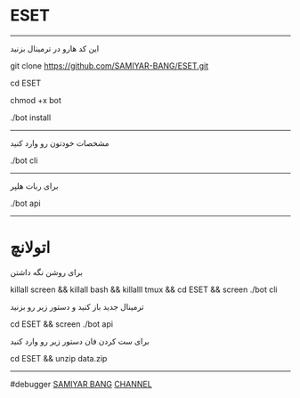 # ESET
************
این کد هارو در ترمینال بزنید

git clone https://github.com/SAMIYAR-BANG/ESET.git

cd ESET

chmod +x bot

./bot install

----------------------------------------------
مشخصات خودتون رو وارد کنید

./bot cli

----------------------------------------------

برای ربات هلپر

./bot api

______________________________________________

اتولانچ
=

برای روشن نگه داشتن

killall screen && killall bash && killalll tmux && cd ESET && screen ./bot cli

ترمینال جدید باز کنید و دستور زیر رو بزنید

cd ESET && screen ./bot api

برای ست کردن فان دستور زیر رو وارد کنید

cd ESET && unzip data.zip

________________________________________________________________________________
#debugger
[SAMIYAR BANG](https://telegram.me/ghosts_prince)
[CHANNEL](https://telegram.me/BANGER_TEAM)
